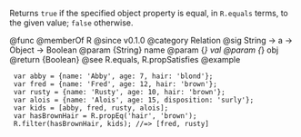 Returns `true` if the specified object property is equal, in `R.equals`
terms, to the given value; `false` otherwise.

@func
@memberOf R
@since v0.1.0
@category Relation
@sig String -> a -> Object -> Boolean
@param {String} name
@param {*} val
@param {*} obj
@return {Boolean}
@see R.equals, R.propSatisfies
@example

     var abby = {name: 'Abby', age: 7, hair: 'blond'};
     var fred = {name: 'Fred', age: 12, hair: 'brown'};
     var rusty = {name: 'Rusty', age: 10, hair: 'brown'};
     var alois = {name: 'Alois', age: 15, disposition: 'surly'};
     var kids = [abby, fred, rusty, alois];
     var hasBrownHair = R.propEq('hair', 'brown');
     R.filter(hasBrownHair, kids); //=> [fred, rusty]
